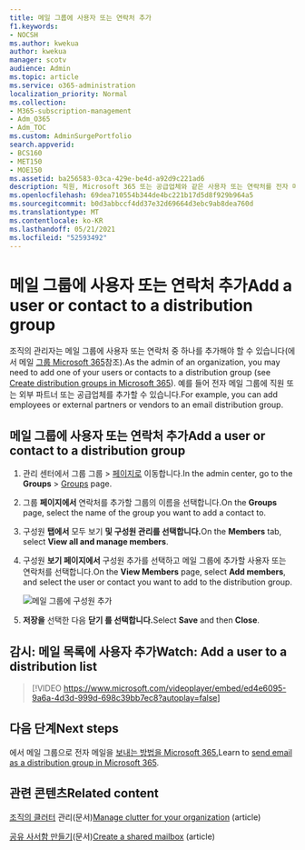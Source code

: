 ```yaml
---
title: 메일 그룹에 사용자 또는 연락처 추가
f1.keywords:
- NOCSH
ms.author: kwekua
author: kwekua
manager: scotv
audience: Admin
ms.topic: article
ms.service: o365-administration
localization_priority: Normal
ms.collection:
- M365-subscription-management
- Adm_O365
- Adm_TOC
ms.custom: AdminSurgePortfolio
search.appverid:
- BCS160
- MET150
- MOE150
ms.assetid: ba256583-03ca-429e-be4d-a92d9c221ad6
description: 직원, Microsoft 365 또는 공급업체와 같은 사용자 또는 연락처를 전자 메일 그룹에 추가하는 방법에 대해 자세히 알아보습니다.
ms.openlocfilehash: 69dea710554b344de4bc221b17d5d8f929b964a5
ms.sourcegitcommit: b0d3abbccf4dd37e32d69664d3ebc9ab8dea760d
ms.translationtype: MT
ms.contentlocale: ko-KR
ms.lasthandoff: 05/21/2021
ms.locfileid: "52593492"
---
```

# <a name="add-a-user-or-contact-to-a-distribution-group"></a><span data-ttu-id="7e367-103">메일 그룹에 사용자 또는 연락처 추가</span><span class="sxs-lookup"><span data-stu-id="7e367-103">Add a user or contact to a distribution group</span></span>

<span data-ttu-id="7e367-104">조직의 관리자는 메일 그룹에 사용자 또는 연락처 중 하나를 추가해야 할 수 있습니다(에서 메일 [그룹 Microsoft 365](../setup/create-distribution-lists.md)참조).</span><span class="sxs-lookup"><span data-stu-id="7e367-104">As the admin of an organization, you may need to add one of your users or contacts to a distribution group (see [Create distribution groups in Microsoft 365](../setup/create-distribution-lists.md)).</span></span> <span data-ttu-id="7e367-105">예를 들어 전자 메일 그룹에 직원 또는 외부 파트너 또는 공급업체를 추가할 수 있습니다.</span><span class="sxs-lookup"><span data-stu-id="7e367-105">For example, you can add employees or external partners or vendors to an email distribution group.</span></span>
  
## <a name="add-a-user-or-contact-to-a-distribution-group"></a><span data-ttu-id="7e367-106">메일 그룹에 사용자 또는 연락처 추가</span><span class="sxs-lookup"><span data-stu-id="7e367-106">Add a user or contact to a distribution group</span></span>

1. <span data-ttu-id="7e367-107">관리 센터에서 그룹 그룹  \> <a href="https://go.microsoft.com/fwlink/p/?linkid=2052855" target="_blank">페이지로</a> 이동합니다.</span><span class="sxs-lookup"><span data-stu-id="7e367-107">In the admin center, go to the **Groups** \> <a href="https://go.microsoft.com/fwlink/p/?linkid=2052855" target="_blank">Groups</a> page.</span></span>

2. <span data-ttu-id="7e367-108">그룹 **페이지에서** 연락처를 추가할 그룹의 이름을 선택합니다.</span><span class="sxs-lookup"><span data-stu-id="7e367-108">On the **Groups** page, select the name of the group you want to add a contact to.</span></span>

3. <span data-ttu-id="7e367-109">구성원 **탭에서** 모두 보기 **및 구성원 관리를 선택합니다.**</span><span class="sxs-lookup"><span data-stu-id="7e367-109">On the **Members** tab, select **View all and manage members**.</span></span>

4. <span data-ttu-id="7e367-110">구성원 **보기 페이지에서** 구성원 추가를 선택하고 메일 그룹에 추가할 사용자 또는 연락처를 선택합니다.</span><span class="sxs-lookup"><span data-stu-id="7e367-110">On the **View Members** page, select **Add members**, and select the user or contact you want to add to the distribution group.</span></span> 
    
    ![메일 그룹에 구성원 추가](../../media/f79f59f8-1606-43fe-bae6-df74f5b6259d.png)
  
5. <span data-ttu-id="7e367-112">**저장을** 선택한 다음 **닫기 를 선택합니다.**</span><span class="sxs-lookup"><span data-stu-id="7e367-112">Select **Save** and then **Close**.</span></span>

## <a name="watch-add-a-user-to-a-distribution-list"></a><span data-ttu-id="7e367-113">감시: 메일 목록에 사용자 추가</span><span class="sxs-lookup"><span data-stu-id="7e367-113">Watch: Add a user to a distribution list</span></span>
  
> [!VIDEO https://www.microsoft.com/videoplayer/embed/ed4e6095-9a6a-4d3d-999d-698c39bb7ec8?autoplay=false]
  
## <a name="next-steps"></a><span data-ttu-id="7e367-114">다음 단계</span><span class="sxs-lookup"><span data-stu-id="7e367-114">Next steps</span></span>

<span data-ttu-id="7e367-115">에서 메일 그룹으로 전자 메일을 [보내는 방법을 Microsoft 365.](../manage/send-email-as-distribution-list.md)</span><span class="sxs-lookup"><span data-stu-id="7e367-115">Learn to [send email as a distribution group in Microsoft 365](../manage/send-email-as-distribution-list.md).</span></span>

## <a name="related-content"></a><span data-ttu-id="7e367-116">관련 콘텐츠</span><span class="sxs-lookup"><span data-stu-id="7e367-116">Related content</span></span>

<span data-ttu-id="7e367-117">[조직의 클러터](configure-clutter.md) 관리(문서)</span><span class="sxs-lookup"><span data-stu-id="7e367-117">[Manage clutter for your organization](configure-clutter.md) (article)</span></span>

<span data-ttu-id="7e367-118">[공유 사서함 만들기](create-a-shared-mailbox.md)(문서)</span><span class="sxs-lookup"><span data-stu-id="7e367-118">[Create a shared mailbox](create-a-shared-mailbox.md) (article)</span></span>

